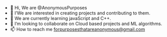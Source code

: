 - 👋 Hi, We are @AnonymousPurposes
- 👀 I’We are interested in creating projects and contributing to them.
- 🌱 We are currently learning javaScript and C++.
- 💞️ I’m looking to collaborate on Cloud based projects and ML algorithms.
- 📫 How to reach me forpurposesthatareanonymous@gmail.com

<!---
AnonymousPurposes/AnonymousPurposes is a ✨ special ✨ repository because its `README.md` (this file) appears on your GitHub profile.
You can click the Preview link to take a look at your changes.
--->

